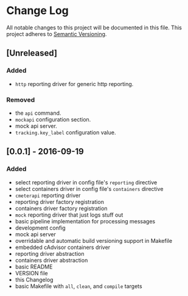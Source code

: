 # Change Log
All notable changes to this project will be documented in this file.
This project adheres to [Semantic Versioning](http://semver.org/).

## [Unreleased]
### Added
- `http` reporting driver for generic http reporting.

### Removed
- the `api` command.
- `mockapi` configuration section.
- mock api server.
- `tracking.key_label` configuration value.


## [0.0.1] - 2016-09-19
### Added
- select reporting driver in config file's `reporting` directive
- select containers driver in config file's `containers` directive
- `cmeterapi` reporting driver
- reporting driver factory registration
- containers driver factory registration
- `mock` reporting driver that just logs stuff out
- basic pipeline implementation for processing messages
- development config
- mock api server
- overridable and automatic build versioning support in Makefile
- embedded cAdvisor containers driver
- reporting driver abstraction
- containers driver abstraction
- basic README
- VERSION file
- this Changelog
- basic Makefile with `all`, `clean`, and `compile` targets
